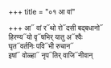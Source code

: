 +++
title = "०१ आ वां"

+++
आ᳓ वां र᳓थो रो᳓दसी बद्बधानो᳓  
हिरण्य᳓यो वृ᳓षभिर् यातु अ᳓श्वैः  
घृत᳓वर्तनिः पवि᳓भी रुचान᳓  
इषां᳓ वोळ्हा᳓ नृप᳓तिर् वाजि᳓नीवान्